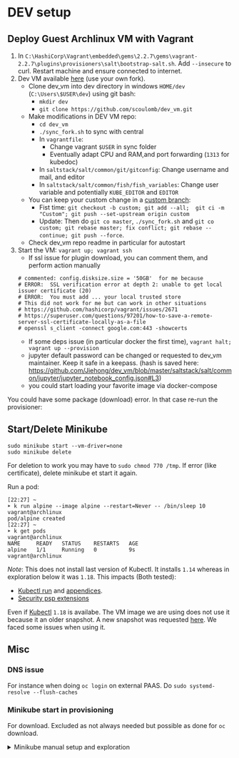 # DEV setup

## Deploy Guest Archlinux VM with Vagrant 

1. In `C:\HashiCorp\Vagrant\embedded\gems\2.2.7\gems\vagrant-2.2.7\plugins\provisioners\salt\bootstrap-salt.sh`. 
Add `--insecure` to curl. Restart machine and ensure connected to internet.
2. Dev VM available [here](https://github.com/scoulomb/dev_vm?organization=scoulomb&organization=scoulomb) (use your own fork).
    - Clone dev_vm into dev directory in windows `HOME/dev` (`C:\Users\$USER\dev`) using git bash:
        - `mkdir dev`
        - `git clone https://github.com/scoulomb/dev_vm.git`
    - Make modifications in DEV VM repo:
        * `cd dev_vm`
        * `./sync_fork.sh` to sync with central
        * In `vagrantfile`: 
            * Change vagrant `$USER` in sync folder
            * Eventually adapt CPU and RAM,and port forwarding (`1313` for kubedoc)
        * In  `saltstack/salt/common/git/gitconfig`: Change username and mail, and editor
        * In `saltstack/salt/common/fish/fish_variables`: Change user variable and potentially `KUBE_EDITOR` and `EDITOR`
    - You can keep your custom change in a [custom branch](https://github.com/scoulomb/dev_vm/tree/custom):
        * Fist time: `git checkout -b custom; git add --all;  git ci -m "Custom"; git push --set-upstream origin custom`
        * Update: Then do `git co master`, `./sync_fork.sh` and `git co custom; git rebase master; fix conflict; git rebase --continue; git push --force`.
    - Check dev_vm repo readme in particular for autostart
3. Start the VM: `vagrant up; vagrant ssh`
    - If ssl issue for plugin download, you can comment them, and perform action manually
    ````shell script
    # commented: config.disksize.size = '50GB'  for me because
    # ERROR:  SSL verification error at depth 2: unable to get local issuer certificate (20)
    # ERROR:  You must add ... your local trusted store
    # This did not work for me but can work in other situations
    # https://github.com/hashicorp/vagrant/issues/2671
    # https://superuser.com/questions/97201/how-to-save-a-remote-server-ssl-certificate-locally-as-a-file
    # openssl s_client -connect google.com:443 -showcerts
    ````
   - If some deps issue (in particular docker the first time), `vagrant halt; vagrant up --provision`
   - jupyter default password can be changed or requested to dev_vm maintainer. Keep it safe in a keepass.
   (hash is saved here: https://github.com/Jiehong/dev_vm/blob/master/saltstack/salt/common/jupyter/jupyter_notebook_config.json#L3)
   - you could start loading your favorite image via docker-compose


You could have some package (download) error. 
In that case re-run the provisioner:

## Start/Delete Minikube

````buildoutcfg
sudo minikube start --vm-driver=none
sudo minikube delete
````
 
For deletion to work you may have to `sudo chmod 770 /tmp`.
If error (like certificate), delete minikube et start it again.

Run a pod:

````buildoutcfg
[22:27] ~
➤ k run alpine --image alpine --restart=Never -- /bin/sleep 10                                                                                                                vagrant@archlinux
pod/alpine created
[22:27] ~
➤ k get pods                                                                                                                                                                  vagrant@archlinux
NAME     READY   STATUS    RESTARTS   AGE
alpine   1/1     Running   0          9s                                                                                                                                                                            vagrant@archlinux
````

*Note*:
This does not install last version of Kubectl. 
It installs `1.14` whereas in exploration below it was `1.18`.
This impacts (Both tested):
- [Kubectl run](../../Master-Kubectl/0-kubectl-run-explained.md) and [appendices](../../Master-Kubectl/1-kubectl-create-explained-ressource-derived-from-pod.md).
- [Security psp extensions](../../Security/0-capabilities-bis-part3-psp-tutorial.md#create-role)

Even if [Kubectl](https://www.archlinux.org/packages/community/x86_64/kubectl/) `1.18` is availabe.
The VM image we are using does not use it because it an older snapshot.
A new snapshot was requested [here](https://github.com/archlinux/arch-boxes/issues/100).
We faced some issues when using it.

## Misc

### DNS issue 

For instance when doing `oc login` on external PAAS.
Do `sudo systemd-resolve --flush-caches`

### Minikube start in provisioning

For download. Excluded as not always needed but possible as done for `oc` download. 

<details><summary>Minikube manual setup and exploration</summary>
<p>

## Setup Kubernetes on this dev machine - Manual and deprecated procedure  

This setup is now automated and simplified in VM provision.
See https://github.com/Jiehong/dev_vm/pull/1 (and comments in vim and editor, when unset default is vi for k8s (k edit) and vim for git (commit window)).



### Setup yaourt package manager

I realized later that Aura is already there but all tuto I found for minikube are with yaourt!
Moreover Minikube is in community. It is possible to install it as well as other package with `Pacman -s`
So we did this in provisioner.
Follow this tuto: https://cloudcone.com/docs/article/install-packages-in-arch-linux-from-aur/ (Section > "install yaout using AUR")

````
sudo pacman -S --needed base-devel git wget yajl
sudo git clone https://aur.archlinux.org/package-query.git # Add sudo
cd package-query/ # May need to perform chmod
makepkg -si
git clone https://aur.archlinux.org/yaourt.git
cd yaourt/
makepkg -si
````
### Install minikube

````
yaourt -S minikube
sudo minikube start --vm-driver=none
````

This failed thus I Followed this procedure: https://www.howtoforge.com/learning-kubernetes-locally-via-minikube-on-linux-manjaro-archlinux/

````
sudo pacman -Sy libvirt qemu ebtables dnsmasq

sudo usermod -a -G libvirt $(whoami)
newgrp libvirt

sudo systemctl start libvirtd.service
sudo systemctl enable libvirtd.service
 
sudo systemctl start virtlogd.service
sudo systemctl enable virtlogd.service

sudo pacman -Sy docker-machine
yaourt -Sy docker-machine-driver-kvm2

yaourt -Sy minikube-bin kubectl-bin
````

If error re-run the command, conflcit with existing ERASE (kubectl, docker already there as deployed with Salt. Added git)


### Trying minkube (and the different driver)

#### kvm driver [Not working]

when launching minikube driver error with kvm because of nested virtulization
https://github.com/minishift/minishift/issues/3075
Thus previous install could have been simplfied 

#### Docker  driver [Certificate issue]

so use docker driver

and magic happens 
https://minikube.sigs.k8s.io/docs/drivers/docker/

````
➤ minikube start --driver=docker                                                                                                                                              vagrant@archlinux😄  minikube v1.9.2 on Arch  (vbox/amd64)
✨  Using the docker driver based on user configuration
👍  Starting control plane node m01 in cluster minikube
🚜  Pulling base image ...
🔥  Creating Kubernetes in docker container with (CPUs=2) (4 available), Memory=2200MB (3841MB available) ...
🐳  Preparing Kubernetes v1.18.0 on Docker 19.03.2 ...
    ▪ kubeadm.pod-network-cidr=10.244.0.0/16
🌟  Enabling addons: default-storageclass, storage-provisioner
🏄  Done! kubectl is now configured to use "minikube"
[22:41] ~
````

But when launching a pod, I had a pull isse

````
  Normal   Pulling      7s (x2 over 20s)  kubelet, minikube  Pulling image "nginx"
  Warning  Failed       6s (x2 over 20s)  kubelet, minikube  Failed to pull image "nginx": rpc error: code = Unknown desc = Error response from daemon: Get https://registry-1.docker.io/v2/: x509: certificate signed by unknown authority
  Warning  Failed       6s (x2 over 20s)  kubelet, minikube  Error: ErrImagePull
[23:03] ~
````

This is due to certificate issue but they are already deployed with Salt...
In doubt I re-used this proc https://github.com/scoulomb/myk8s/blob/master/Setup/MinikubeSetup/insecureCertificate.sh

Except need had to `mkdir /usr/local/share/ca-certificates/` and cmd is ` sudo update-ca-trust` with Archlinux.
Then I restart minikube but issue still there.

It is because insecure registry is correct in VM docker setup but not in the driver (kVM running in archlinux VM) 
Here is a proof


````
➤ docker pull nginx                                                                                                                                                           vagrant@archlinuxUsing default tag: latest
latest: Pulling from library/nginx
54fec2fa59d0: Pull complete
4ede6f09aefe: Pull complete
f9dc69acb465: Pull complete
Digest: sha256:86ae264c3f4acb99b2dee4d0098c40cb8c46dcf9e1148f05d3a51c4df6758c12
Status: Downloaded newer image for nginx:latest
docker.io/library/nginx:latest
````

We can try to  use `--insecure-registry` flag but it seems there is some issue with it 

````
➤ sudo systemctl restart docker                                                                                                                                               vagrant@archlinux[00:46] ~
➤ minikube delete                                                                                                                                                             vagrant@archlinux🔥  Removing /home/vagrant/.minikube/machines/minikube ...
💀  Removed all traces of the "minikube" cluster.
[00:46] ~
➤ rm -rf  ~/.minikube/machines/minikube                                                                                                                                       vagrant@archlinux[00:46] ~
[00:46] ~
➤ minikube start --driver=docker --insecure-registry "registry-1.docker.io"  # or with :443                                                                                                   vagrant@archlinux😄  minikube v1.9.2 on Arch  (vbox/amd64)
✨  Using the docker driver based on user configuration
👍  Starting control plane node m01 in cluster minikube
🚜  Pulling base image ...
🔥  Creating Kubernetes in docker container with (CPUs=2) (4 available), Memory=2200MB (3841MB available) ...
🐳  Preparing Kubernetes v1.18.0 on Docker 19.03.2 ...
    ▪ kubeadm.pod-network-cidr=10.244.0.0/16
🌟  Enabling addons: default-storageclass, storage-provisioner
🏄  Done! kubectl is now configured to use "minikube"
[00:47] ~
➤ kubectl run nginxwkkfffk --image=nginx                                                                                                                                      vagrant@archlinuxError from server (Forbidden): pods "nginxwkkfffk" is forbidden: error looking up service account default/default: serviceaccount "default" not found
                                                                                                                                                 vagrant@archlinuxNAME           READY   STATUS         RESTARTS   AGE
nginxwkkfffk   0/1     ErrImagePull   0          5s
[00:47] ~
➤
````

Still error

Issue with this flag:
- https://github.com/kubernetes/minikube/issues/4547
- https://github.com/kubernetes/minikube/issues/604

I could pull policy in local but not convnient 

strategy change

####  Use bare metal - None driver

we need to be sudo (unlike Docker where we can not)

##### Install conntrack

````
💣  Sorry, Kubernetes v1.18.0 requires conntrack to be installed in root's path
[00:49] ~
➤ sudo minikube start --driver=none                                                                                                                                           vagrant@archlinux😄  minikube v1.9.2 on Arch  (vbox/amd64)
✨  Using the none driver based on user configuration
💣  Sorry, Kubernetes v1.18.0 requires conntrack to be installed in root's path
````

Here is the package https://www.archlinux.org/packages/extra/x86_64/conntrack-tools/
 

```` 
➤ yaourt -Sy conntrack-tools                                                                                                                                                  vagrant@archlinux:: Synchronizing package databases...

➤ sudo -s                                                                                                                                                                     vagrant@archlinuxWelcome to fish, the friendly interactive shell
Type `help` for instructions on how to use fish
root@archlinux /h/vagrant# minikube start --vm-driver=none
😄  minikube v1.9.2 on Arch  (vbox/amd64)
[...]
❗  The 'none' driver is designed for experts who need to integrate with an existing VM
💡  Most users should use the newer 'docker' driver instead, which does not require root!
📘  For more information, see: https://minikube.sigs.k8s.io/docs/reference/drivers/none/

❗  kubectl and minikube configuration will be stored in /root
❗  To use kubectl or minikube commands as your own user, you may need to relocate them. For example, to overwrite your own settings, run:

    ▪ sudo mv /root/.kube /root/.minikube $HOME
    ▪ sudo chown -R $USER $HOME/.kube $HOME/.minikube

💡  This can also be done automatically by setting the env var CHANGE_MINIKUBE_NONE_USER=true
🏄  Done! kubectl is now configured to use "minikube"

root@archlinux /h/vagrant# kubectl run nginx --image=nginx
pod/nginx created
root@archlinux /h/vagrant# kubectl get pods
NAME    READY   STATUS    RESTARTS   AGE
nginx   1/1     Running   0          7s
root@archlinux /h/vagrant#



````

It is working :)

Exit root and define some aliases:

````
exit #(root)
alias k=sudo kubectl
````

And try with fish 

````
➤ k get pods                                                                                                  vagrant@archlinux
NAME    READY   STATUS    RESTARTS   AGE
nginx   1/1     Running   1          9h
````

And bash 

````
➤ bash -c 'sudo kubectl get pods'     
vagrant@archlinux
NAME    READY   STATUS    RESTARTS   AGE
nginx   1/1     Running   1          9h
````

Doing kubectl auto completions id not working with `bash -c`.


### Define permanenent fish helper (with sudo access to kubecltl and autocompletion)

Objective is to type:
- just type `k` for `sudo kubectl` # as need to be sudo for `none` driver
- And at the same type benefit for autocompetion

Equivalent to this in bash:
https://github.com/scoulomb/myk8s/blob/master/Setup/MinikubeSetup/setupBash.sh

#### Install an editor

https://aur.archlinux.org/packages/vim-vi/: `yaourt -Sy vim-vi`.

#### Write fish function for dummies

Locate function here `cd ~/.config/fish`
Source not needed if fish restart
However for function to be sourced at fish start make 1 func per file, with file name == func name

Some basics: https://github.com/razzius/fish-functions/blob/master/functions/any-arguments.fish

#### Basic fish functions

````
echo 'function minikube_reset
   sudo minikube delete
   sudo minikube start --driver=none
   #alias k=\'sudo kubectl\'
end' >  ~/.config/fish/functions/minikube_reset.fish

echo 'function kgpo
   sudo kubectl get pods
end' >  ~/.config/fish/functions/kgpo.fish
````

#### Aliases with autocompletion

##### Auto-completion

I will use the [`kubectl.fish`](https://gist.github.com/terlar/28e1c2e4ac9a27be7a5950306bf45ab2).
And copy it here `~/.config/fish/functions/kubectl.fish`.

##### Aliasing

###### Bad solution

This will not work with autocompeltion
````
echo 'function kk
   eval sudo kubectl $argv
end' >  kk.fish

```` 
This needs to ne run every session

````
function k_alias
    alias k='sudo kubectl'
end
````
##### Best solution

From https://gist.github.com/tikolakin/d59b4fc87c0af9720d0d

````
alias k='sudo kubectl'  
funcsave k
````

this will create k.fish

Try 

````
$ vagrant ssh
Last login: Fri May  1 12:13:51 2020 from 10.0.2.2
Welcome to fish, the friendly interactive shell
Type `help` for instructions on how to use fish
[12:20] ~
➤ k get clusters                                                                                              vagrant@archlinuxclusters                  (Resource Type)  limitranges             (Resource Type)  replicationcontrollers  (Resource Type)
componentstatuses         (Resource Type)  namespaces              (Resource Type)  resourcequotas          (Resource Type)
configmaps                (Resource Type)  networkpolicies         (Resource Type)  secrets                 (Resource Type)
daemonsets                (Resource Type)  nodes                   (Resource Type)  serviceaccounts         (Resource Type)
deployments               (Resource Type)  persistentvolumeclaims  (Resource Type)  services                (Resource Type)
endpoints                 (Resource Type)  persistentvolumes       (Resource Type)  statefulsets            (Resource Type)
events                    (Resource Type)  pods                    (Resource Type)  storageclasses          (Resource Type)
horizontalpodautoscalers  (Resource Type)  podsecuritypolicies     (Resource Type)  thirdpartyresources     (Resource Type)
ingresses                 (Resource Type)  podtemplates            (Resource Type)
jobs                      (Resource Type)  replicasets             (Resource Type)
````

Autcompletion is working with aliasing


</p>
</details>
